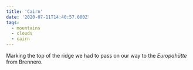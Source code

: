 ```yaml
---
title: 'Cairn'
date: '2020-07-11T14:40:57.000Z'
tags:
  - mountains
  - clouds
  - cairn
---
```


Marking the top of the ridge we had to pass on our way to the _Europahütte_ from Brennero.
